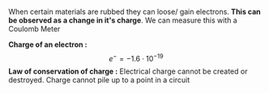 When certain materials are rubbed they can loose/ gain electrons. **This can be observed as a change in it's charge**. We can measure this with a Coulomb Meter 

**Charge of an electron :**$$e^{-}=-1.6\cdot 10^{-19}$$
**Law of conservation of charge :**
Electrical charge cannot be created or destroyed. Charge cannot pile up to a point in a circuit